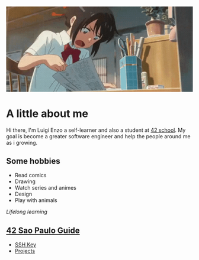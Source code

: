 
![42School](studing.gif)

# A little about me 

Hi there, I'm Luigi Enzo a self-learner and also a student at [42 school][42school]. My goal is become a greater software engineer and help the people around me as i growing.

## Some hobbies

* Read comics
* Drawing
* Watch series and animes
* Design
* Play with animals

*Lifelong learning*

## [42 Sao Paulo Guide](https://github.com/LuigiEnzoFerrari/LuigiEnzoFerrari/wiki)

* [SSH Key](https://github.com/LuigiEnzoFerrari/LuigiEnzoFerrari/wiki/SSH "SSH key Guide")
* [Projects](https://github.com/LuigiEnzoFerrari/LuigiEnzoFerrari/wiki/Projects "All projects Guide")

[42school]: https://www.42sp.org.br/ "42 school Sao Paulo"
